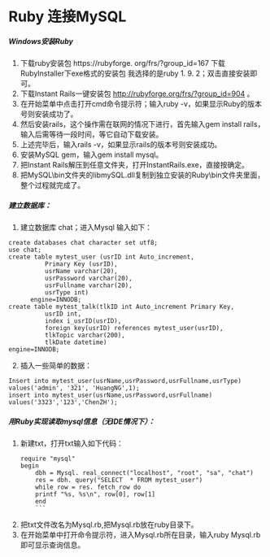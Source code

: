# Ruby 连接MySQL
 
##### Windows安装Ruby
1. 下载ruby安装包 https://rubyforge. org/frs/?group_id=167 下载RubyInstaller下exe格式的安装包 我选择的是ruby 1. 9. 2；双击直接安装即可。
2. 下载Instant Rails一键安装包 http://rubyforge.org/frs/?group_id=904 。
3. 在开始菜单中点击打开cmd命令提示符；输入ruby -v，如果显示Ruby的版本号则安装成功了。
4. 然后安装rails，这个操作需在联网的情况下进行，首先输入gem install rails，输入后需等待一段时间，等它自动下载安装。
5. 上述完毕后，输入rails -v，如果显示rails的版本号则安装成功。
6. 安装MySQL gem，输入gem install mysql。
7. 把Instant Rails解压到任意文件夹，打开InstantRails.exe，直接按确定。
8. 把MySQL\bin文件夹的libmySQL.dll复制到独立安装的Ruby\bin文件夹里面，整个过程就完成了。


##### 建立数据库：
1. 建立数据库 chat；进入Mysql 输入如下：
```
create databases chat character set utf8;
use chat;
create table mytest_user (usrID int Auto_increment,
          Primary Key (usrID),
          usrName varchar(20),
          usrPassword varchar(20),
          usrFullname varchar(20),
          usrType int)
      engine=INNODB;
create table mytest_talk(tlkID int Auto_increment Primary Key,
          usrID int,
          index i_usrID(usrID),
          foreign key(usrID) references mytest_user(usrID),
          tlkTopic varchar(200),
          tlkDate datetime)
engine=INNODB;
```
2. 插入一些简单的数据：
```
Insert into mytest_user(usrName,usrPassword,usrFullname,usrType) values('admin', '321', 'HuangNG',1);
insert into mytest_user(usrName,usrPassword,usrFullname) values('3323','123','ChenZH');
```   
##### 用Ruby实现读取mysql信息（无IDE情况下）：
1. 新建txt，打开txt输入如下代码：
    ```
    require "mysql"
    begin
        dbh = Mysql. real_connect("localhost", "root", "sa", "chat")
        res = dbh. query("SELECT  * FROM mytest_user")
        while row = res. fetch_row do
        printf "%s, %s\n", row[0], row[1]
        end
        ```
2. 把txt文件改名为Mysql.rb,把Mysql.rb放在ruby目录下。
3. 在开始菜单中打开命令提示符，进入Mysql.rb所在目录，输入ruby  Mysql.rb即可显示查询信息。
 